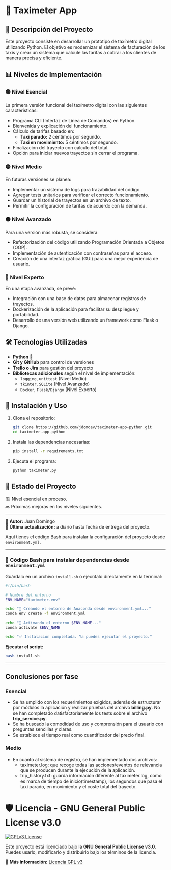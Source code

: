 
# 🚖 Taximeter App  

## 📝 Descripción del Proyecto  
Este proyecto consiste en desarrollar un prototipo de taxímetro digital utilizando Python. El objetivo es modernizar el sistema de facturación de los taxis y crear un sistema que calcule las tarifas a cobrar a los clientes de manera precisa y eficiente.  

## 📊 Niveles de Implementación  

### 🟢 Nivel Esencial  
La primera versión funcional del taxímetro digital con las siguientes características:  
- Programa CLI (Interfaz de Línea de Comandos) en Python.  
- Bienvenida y explicación del funcionamiento.  
- Cálculo de tarifas basado en:  
  - **Taxi parado:** 2 céntimos por segundo.  
  - **Taxi en movimiento:** 5 céntimos por segundo.  
- Finalización del trayecto con cálculo del total.  
- Opción para iniciar nuevos trayectos sin cerrar el programa.  

### 🟡 Nivel Medio
En futuras versiones se planea:  
- Implementar un sistema de logs para trazabilidad del código.  
- Agregar tests unitarios para verificar el correcto funcionamiento.  
- Guardar un historial de trayectos en un archivo de texto.  
- Permitir la configuración de tarifas de acuerdo con la demanda.  

### 🟠 Nivel Avanzado
Para una versión más robusta, se considera:  
- Refactorización del código utilizando Programación Orientada a Objetos (OOP).  
- Implementación de autenticación con contraseñas para el acceso.  
- Creación de una interfaz gráfica (GUI) para una mejor experiencia de usuario.  

### 🔴 Nivel Experto
En una etapa avanzada, se prevé:  
- Integración con una base de datos para almacenar registros de trayectos.  
- Dockerización de la aplicación para facilitar su despliegue y portabilidad.  
- Desarrollo de una versión web utilizando un framework como Flask o Django.  

## 🛠️ Tecnologías Utilizadas  
- **Python** 🐍  
- **Git y GitHub** para control de versiones  
- **Trello o Jira** para gestión del proyecto  
- **Bibliotecas adicionales** según el nivel de implementación:  
  - `logging`, `unittest` (Nivel Medio)  
  - `tkinter`, `SQLite` (Nivel Avanzado)  
  - `Docker`, `Flask/Django` (Nivel Experto)  

## 🚀 Instalación y Uso  
1. Clona el repositorio:  
   ```bash
   git clone https://github.com/jdomdev/taximeter-app-python.git
   cd taximeter-app-python
   ```
2. Instala las dependencias necesarias:  
   ```bash
   pip install -r requirements.txt
   ```
3. Ejecuta el programa:  
   ```bash
   python taximeter.py
   ```  

## 📌 Estado del Proyecto  
🏗️ Nivel esencial en proceso.  
🔜 Próximas mejoras en los niveles siguientes.  

---

📌 **Autor:** Juan Domingo  
📅 **Última actualización:** a diario hasta fecha de entrega del proyecto.  


Aquí tienes el código Bash para instalar la configuración del proyecto desde `environment.yml`.

---

### **📜 Código Bash para instalar dependencias desde `environment.yml`**  
Guárdalo en un archivo `install.sh` o ejecútalo directamente en la terminal:  
```bash
#!/bin/bash

# Nombre del entorno
ENV_NAME="taximeter-env"

echo "🚀 Creando el entorno de Anaconda desde environment.yml..."
conda env create -f environment.yml

echo "🔄 Activando el entorno $ENV_NAME..."
conda activate $ENV_NAME

echo "✅ Instalación completada. Ya puedes ejecutar el proyecto."
```
**Ejecutar el script:**  
```bash
bash install.sh
```
---

## Conclusiones por fase
### Esencial
- Se ha umplido con los requerimientos exigidos, además de estructurar por módulos la aplicación y realizar pruebas del archivo **billing.py**. No se han completado datisfactoriamente los tests sobre el archivo **trip_service.py**.
- Se ha buscado la comodidad de uso y comprensión para el usuario con preguntas sencillas y claras.
- Se establece el tiempo real como cuantificador del precio final.
### Medio
- En cuanto al sistema de registro, se han implementado dos archivos:
  - taximeter.log: que recoge todas las acciones/eventos de relevancia que se producen durante la ejecución de la aplicación.
  - trip_history.txt: guarda información diferente al taximeter.log, como es marca de tiempo de inicio(timestamp), los segundos que pasa el taxi parado, en movimiento y el coste total del trayecto.

# 🛡️ Licencia - GNU General Public License v3.0  

[![GPLv3 License](https://img.shields.io/badge/License-GPLv3-blue.svg)](https://www.gnu.org/licenses/gpl-3.0)  

Este proyecto está licenciado bajo la **GNU General Public License v3.0**.  
Puedes usarlo, modificarlo y distribuirlo bajo los términos de la licencia.  

🔗 **Más información:** [Licencia GPL v3](https://www.gnu.org/licenses/gpl-3.0.html)  

